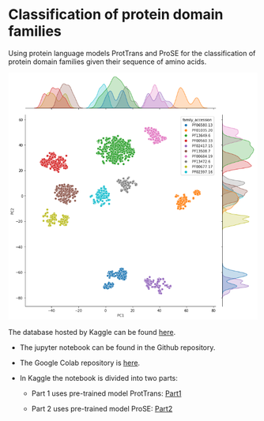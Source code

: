 # Classification of protein domain families
Using protein language models ProtTrans and ProSE for the classification of protein domain families given their sequence of amino acids.

![](tSNE_embedding_domains.png?raw=true "tSNE_embedding_domains")

The database hosted by Kaggle can be found [here](https://www.kaggle.com/datasets/googleai/pfam-seed-random-split).

- The jupyter notebook can be found in the Github repository.

- The Google Colab repository is [here](https://colab.research.google.com/drive/1G5xIYbCP-EaPs9u5mbOLPI04jsJCx3Uy).

- In Kaggle the notebook is divided into two parts:

  - Part 1 uses pre-trained model ProtTrans: [Part1]() 

  - Part 2 uses pre-trained model ProSE: [Part2]()
